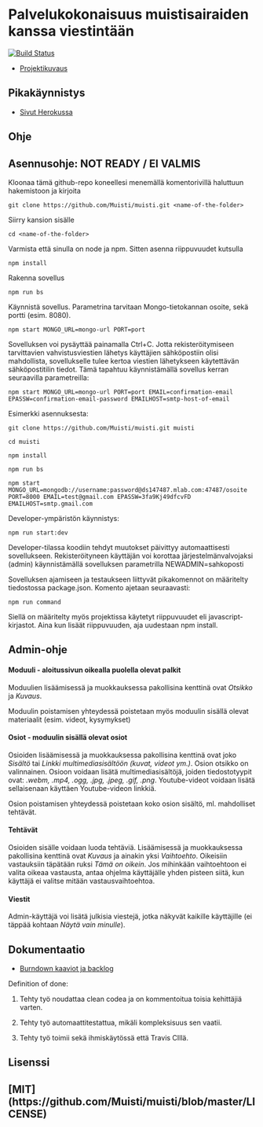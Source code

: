 
# Palvelukokonaisuus muistisairaiden kanssa viestintään
[![Build Status](https://travis-ci.org/Muisti/muisti.svg?branch=master)](https://travis-ci.org/Muisti/muisti)

- [Projektikuvaus](https://ohtuprojekti.jamo.fi/topic_descriptions/132)

## Pikakäynnistys

- [Sivut Herokussa](https://ohtumuisti.herokuapp.com/)

## Ohje

## Asennusohje: NOT READY / EI VALMIS

Kloonaa tämä github-repo koneellesi menemällä komentorivillä haluttuun hakemistoon ja kirjoita

`git clone https://github.com/Muisti/muisti.git <name-of-the-folder>`

Siirry kansion sisälle

`cd <name-of-the-folder>`

Varmista että sinulla on node ja npm. Sitten asenna riippuvuudet kutsulla

`npm install`

Rakenna sovellus 

`npm run bs`
  
Käynnistä sovellus. Parametrina tarvitaan Mongo-tietokannan osoite, sekä portti (esim. 8080). 

`npm start MONGO_URL=mongo-url PORT=port`

Sovelluksen voi pysäyttää painamalla Ctrl+C.
Jotta rekisteröitymiseen tarvittavien vahvistusviestien lähetys käyttäjien sähköpostiin olisi mahdollista, 
sovellukselle tulee kertoa viestien lähetykseen käytettävän sähköpostitilin tiedot.
Tämä tapahtuu käynnistämällä sovellus kerran seuraavilla parametreilla:

`npm start MONGO_URL=mongo-url PORT=port EMAIL=confirmation-email EPASSW=confirmation-email-password EMAILHOST=smtp-host-of-email`

Esimerkki asennuksesta:
```
git clone https://github.com/Muisti/muisti.git muisti

cd muisti

npm install

npm run bs

npm start MONGO_URL=mongodb://username:password@ds147487.mlab.com:47487/osoite PORT=8000 EMAIL=test@gmail.com EPASSW=3fa9Kj49dfcvFD EMAILHOST=smtp.gmail.com
```
Developer-ympäristön käynnistys:

`npm run start:dev`  
  
Developer-tilassa koodiin tehdyt muutokset päivittyy automaattisesti sovellukseen.
Rekisteröityneen käyttäjän voi korottaa järjestelmänvalvojaksi (admin) käynnistämällä sovelluksen parametrilla NEWADMIN=sahkoposti

Sovelluksen ajamiseen ja testaukseen liittyvät pikakomennot on määritelty tiedostossa package.json.
Komento ajetaan seuraavasti:

`npm run command`

Siellä on määritelty myös projektissa käytetyt riippuvuudet eli javascript-kirjastot. Aina kun lisäät riippuvuuden,
aja uudestaan npm install. 

## Admin-ohje

#### Moduuli - aloitussivun oikealla puolella olevat palkit

Moduulien lisäämisessä ja muokkauksessa pakollisina kenttinä ovat *Otsikko* ja *Kuvaus*.

Moduulin poistamisen yhteydessä poistetaan myös moduulin sisällä olevat materiaalit (esim. videot, kysymykset)

#### Osiot - moduulin sisällä olevat osiot

Osioiden lisäämisessä ja muokkauksessa pakollisina kenttinä ovat joko *Sisältö* tai *Linkki multimediasisältöön (kuvat, videot ym.)*. Osion otsikko on valinnainen. Osioon voidaan lisätä multimediasisältöjä, joiden tiedostotyypit ovat: *.webm, .mp4, .ogg, .jpg, .jpeg, .gif, .png*. Youtube-videot voidaan lisätä sellaisenaan käyttäen Youtube-videon linkkiä.

Osion poistamisen yhteydessä poistetaan koko osion sisältö, ml. mahdolliset tehtävät.

#### Tehtävät

Osioiden sisälle voidaan luoda tehtäviä. Lisäämisessä ja muokkauksessa pakollisina kenttinä ovat *Kuvaus* ja ainakin yksi *Vaihtoehto*. Oikeisiin vastauksiin täpätään ruksi *Tämä on oikein*. Jos mihinkään vaihtoehtoon ei valita oikeaa vastausta, antaa ohjelma käyttäjälle yhden pisteen siitä, kun käyttäjä ei valitse mitään vastausvaihtoehtoa. 

#### Viestit

Admin-käyttäjä voi lisätä julkisia viestejä, jotka näkyvät kaikille käyttäjille (ei täppää kohtaan *Näytä vain minulle*).


## Dokumentaatio

- [Burndown kaaviot ja backlog](https://docs.google.com/spreadsheets/d/1NisT05P_gyy_HbcJHzDIGEkS4Vf98-G_iQiY2LTDpFw/edit?usp=sharing)

Definition of done:

1. Tehty työ noudattaa clean codea ja on kommentoitua toisia kehittäjiä varten.
 
2. Tehty työ automaattitestattua, mikäli kompleksisuus sen vaatii.

3. Tehty työ toimii sekä ihmiskäytössä että Travis CIllä.

## Lisenssi

<H2>[MIT](https://github.com/Muisti/muisti/blob/master/LICENSE)

